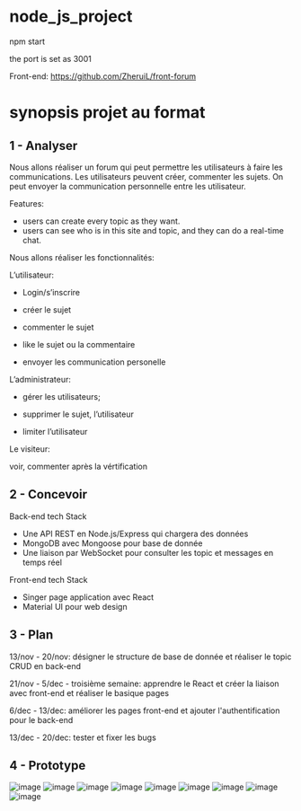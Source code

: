 # node_js_project

npm start

the port is set as 3001

Front-end: https://github.com/ZheruiL/front-forum


# synopsis projet au format

1 - Analyser
---------------
Nous allons réaliser un forum qui peut permettre les utilisateurs à faire les communications. Les utilisateurs peuvent créer, commenter les sujets. On peut envoyer la communication personnelle entre les utilisateur.

Features: 

- users can create every topic as they want.
- users can see who is in this site and topic, and they can do a real-time chat.

Nous allons réaliser les fonctionnalités:

L’utilisateur: 

- Login/s’inscrire

- créer le sujet

- commenter le sujet

- like le sujet ou la commentaire

- envoyer les communication personelle


L’administrateur:


- gérer les utilisateurs; 

- supprimer le sujet, l’utilisateur

- limiter l’utilisateur

Le visiteur:

voir, commenter après la vértification
    
    
2 - Concevoir
--------------

Back-end tech Stack


- Une API REST en Node.js/Express qui chargera des données
- MongoDB avec Mongoose pour base de donnée
- Une liaison par WebSocket pour consulter les topic et messages en temps réel

Front-end tech Stack


- Singer page application avec React
- Material UI pour web design

3 - Plan
---------

13/nov - 20/nov: désigner le structure de base de donnée et réaliser le topic CRUD en back-end

21/nov - 5/dec - troisième semaine: apprendre le React et créer la liaison avec front-end et réaliser le basique pages

6/dec - 13/dec: améliorer les pages front-end et ajouter l'authentification pour le back-end

13/dec - 20/dec: tester et fixer les bugs


4 - Prototype
--------------
![image](https://github.com/ZheruiL/node_js_project/blob/master/images/prototype_1.png)
![image](https://github.com/ZheruiL/node_js_project/blob/master/images/prototype_2.png)
![image](https://github.com/ZheruiL/node_js_project/blob/master/images/prototype_3.png)
![image](https://github.com/ZheruiL/node_js_project/blob/master/images/prototype_4.png)
![image](https://github.com/ZheruiL/node_js_project/blob/master/images/prototype_5.png)
![image](https://github.com/ZheruiL/node_js_project/blob/master/images/prototype_6.png)
![image](https://github.com/ZheruiL/node_js_project/blob/master/images/prototype_7.png)
![image](https://github.com/ZheruiL/node_js_project/blob/master/images/prototype_8.png)
![image](https://github.com/ZheruiL/node_js_project/blob/master/images/prototype_9.png)


